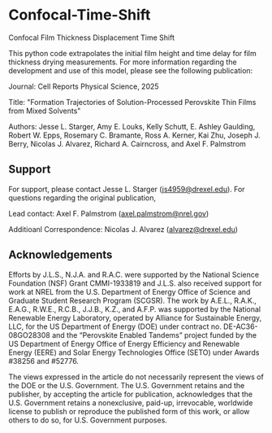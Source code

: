 # Confocal-Time-Shift
Confocal Film Thickness Displacement Time Shift

This python code extrapolates the initial film height and time delay for film thickness drying measurements.
For more information regarding the development and use of this model, please see the following publication:

Journal: Cell Reports Physical Science, 2025

Title: "Formation Trajectories of Solution-Processed Perovskite Thin Films from Mixed Solvents"

Authors: Jesse L. Starger, Amy E. Louks, Kelly Schutt, E. Ashley Gaulding, Robert W. Epps, Rosemary C. Bramante, 
Ross A. Kerner, Kai Zhu, Joseph J. Berry, Nicolas J. Alvarez, Richard A. Cairncross, and Axel F. Palmstrom


## Support

For support, please contact Jesse L. Starger (js4959@drexel.edu).
For questions regarding the original publication,

Lead contact: Axel F. Palmstrom (axel.palmstrom@nrel.gov)

Additioanl Correspondence: Nicolas J. Alvarez (alvarez@drexel.edu)


## Acknowledgements

Efforts by J.L.S., N.J.A. and R.A.C. were supported by the National Science Foundation (NSF) Grant CMMI-1933819 and J.L.S. also received support for work at NREL from the U.S. Department of Energy Office of Science and Graduate Student Research Program (SCGSR). 
The work by A.E.L., R.A.K., E.A.G., R.W.E., R.C.B., J.J.B., K.Z., and A.F.P. was supported by the National Renewable Energy Laboratory, 
operated by Alliance for Sustainable Energy, LLC, for the US Department of Energy (DOE) under contract no. DE-AC36-08GO28308 
and the “Perovskite Enabled Tandems” project funded by the US Department of Energy Office of Energy Efficiency and Renewable Energy (EERE) and Solar Energy Technologies Office (SETO) under Awards \#38256 and \#52776. 

The views expressed in the article do not necessarily represent the views of the DOE or the U.S. Government. 
The U.S. Government retains and the publisher, by accepting the article for publication, acknowledges that the U.S. Government retains a nonexclusive, paid-up, irrevocable, worldwide license to publish or reproduce the published form of this work, or allow others to do so, for U.S. Government purposes.
